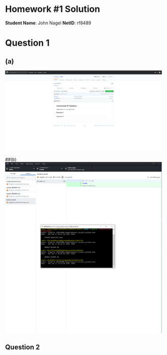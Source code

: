 # Homework #1 Solution
**Student Name**: John Nagel
**NetID**: rf8489
# Question 1
## (a)
![question1](Images/Question1.png)

##(b)
![question2](Images/Question2.png)

## Question 2

